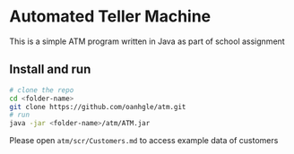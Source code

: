 # Automated Teller Machine 
This is a simple ATM program written in Java as part of school assignment

## Install and run 
``` bash
# clone the repo
cd <folder-name>
git clone https://github.com/oanhgle/atm.git
# run
java -jar <folder-name>/atm/ATM.jar
```
Please open ```atm/scr/Customers.md``` to access example data of customers
